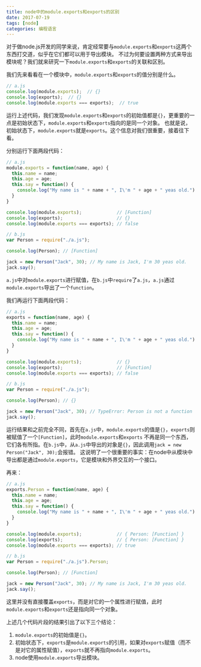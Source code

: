 ```yaml
---
title: node中的module.exports和exports的区别
date: 2017-07-19
tags: [node]
categories: 编程语言
---
```


对于做node.js开发的同学来说，肯定经常要与`module.exports`和`exports`这两个东西打交道，似乎在它们都可以用于导出模块。
不过为何要设置两种方式来导出模块呢？我们就来研究一下`module.exports`和`exports`的关联和区别。

我们先来看看在一个模块中，`module.exports`和`exports`的值分别是什么。

```js
// a.js
console.log(module.exports);  // {}
console.log(exports);  // {}
console.log(module.exports === exports);  // true
```

运行上述代码，我们发现`module.exports`和`exports`的初始值都是`{}`，更重要的一点是初始状态下，`module.exports`和`exports`指向的是同一个对象。
也就是说，初始状态下，`module.exports`就是`exports`。这个信息对我们很重要，接着往下看。

分别运行下面两段代码：

```js
// a.js
module.exports = function(name, age) {
  this.name = name;
  this.age = age;
  this.say = function() {
    console.log("My name is " + name + ", I\'m " + age + " yeas old.")
  }
}

console.log(module.exports);             // [Function]
console.log(exports);                    // {}
console.log(module.exports === exports); // false
```

```js
// b.js
var Person = require("./a.js");

console.log(Person); // [Function]

jack = new Person("Jack", 30); // My name is Jack, I'm 30 yeas old.
jack.say();
```

`a.js`中对`module.exports`进行赋值，在`b.js`中`require`了`a.js`，`a.js`通过`module.exports`导出了一个`function`。

我们再运行下面两段代码：

```js
// a.js
exports = function(name, age) {
  this.name = name;
  this.age = age;
  this.say = function() {
    console.log("My name is " + name + ", I\'m " + age + " yeas old.")
  }
}

console.log(module.exports);             // {}
console.log(exports);                    // [Function]
console.log(module.exports === exports); // false
```

```js
// b.js
var Person = require("./a.js");

console.log(Person); // {}

jack = new Person("Jack", 30); // TypeError: Person is not a function
jack.say();
```

运行结果和之前完全不同，首先在`a.js`中，`module.exports`的值是`{}`，`exports`则被赋值了一个`[Function]`，此时`module.exports`和`exports`
不再是同一个东西，它们各有所指。在`b.js`中，从`a.js`中导出的对象是`{}`，因此调用`jack = new Person("Jack", 30);`会报错。
这说明了一个很重要的事实：在node中从模块中导出都是通过`module.exports`，它是模块和外界交互的一个接口。

再来：

```js
// a.js
exports.Person = function(name, age) {
  this.name = name;
  this.age = age;
  this.say = function() {
    console.log("My name is " + name + ", I\'m " + age + " yeas old.")
  }
}

console.log(module.exports);             // { Person: [Function] }
console.log(exports);                    // { Person: [Function] }
console.log(module.exports === exports); // true
```

```js
// b.js
var Person = require("./a.js").Person;

console.log(Person); // [Function]

jack = new Person("Jack", 30); // My name is Jack, I'm 30 yeas old.
jack.say();
```

这里并没有直接覆盖`exports`，而是对它的一个属性进行赋值，此时`module.exports`和`exports`还是指向同一个对象。

上述几个代码片段的结果引出了以下三个结论：

1. `module.exports`的初始值是`{}`。
2. 初始状态下，`exports`是`module.exports`的引用，如果对`exports`赋值（而不是对它的属性赋值），`exports`就不再指向`module.exports`。
3. node使用`module.exports`导出模块。
